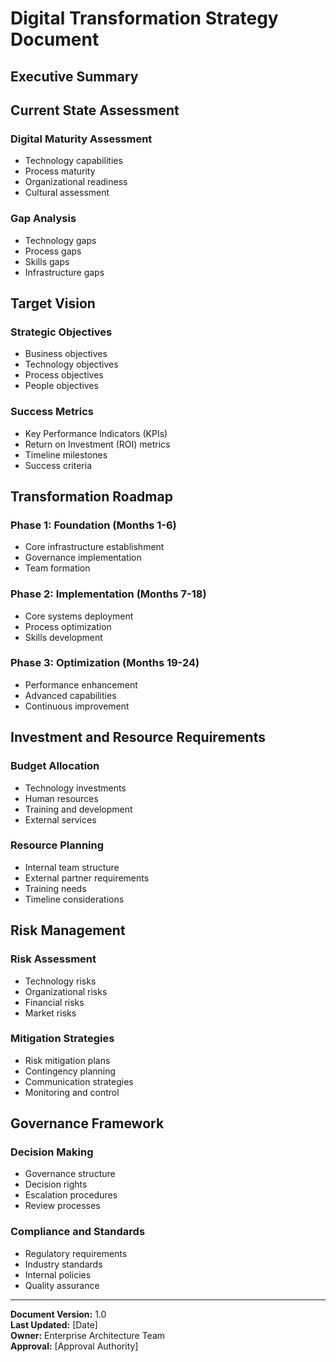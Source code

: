 # Digital Transformation Strategy Document

## Executive Summary
<!-- High-level overview of the digital transformation strategy -->

## Current State Assessment
### Digital Maturity Assessment
- Technology capabilities
- Process maturity
- Organizational readiness
- Cultural assessment

### Gap Analysis
- Technology gaps
- Process gaps
- Skills gaps
- Infrastructure gaps

## Target Vision
### Strategic Objectives
- Business objectives
- Technology objectives
- Process objectives
- People objectives

### Success Metrics
- Key Performance Indicators (KPIs)
- Return on Investment (ROI) metrics
- Timeline milestones
- Success criteria

## Transformation Roadmap
### Phase 1: Foundation (Months 1-6)
- Core infrastructure establishment
- Governance implementation
- Team formation

### Phase 2: Implementation (Months 7-18)
- Core systems deployment
- Process optimization
- Skills development

### Phase 3: Optimization (Months 19-24)
- Performance enhancement
- Advanced capabilities
- Continuous improvement

## Investment and Resource Requirements
### Budget Allocation
- Technology investments
- Human resources
- Training and development
- External services

### Resource Planning
- Internal team structure
- External partner requirements
- Training needs
- Timeline considerations

## Risk Management
### Risk Assessment
- Technology risks
- Organizational risks
- Financial risks
- Market risks

### Mitigation Strategies
- Risk mitigation plans
- Contingency planning
- Communication strategies
- Monitoring and control

## Governance Framework
### Decision Making
- Governance structure
- Decision rights
- Escalation procedures
- Review processes

### Compliance and Standards
- Regulatory requirements
- Industry standards
- Internal policies
- Quality assurance

---
**Document Version:** 1.0  
**Last Updated:** [Date]  
**Owner:** Enterprise Architecture Team  
**Approval:** [Approval Authority]